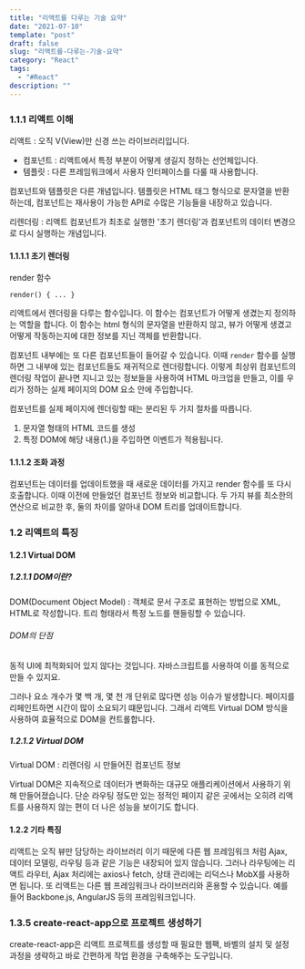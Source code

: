 ```yaml
---
title: "리액트를 다루는 기술 요약"
date: "2021-07-10"
template: "post"
draft: false
slug: "리액트를-다루는-기술-요약"
category: "React"
tags:
  - "#React"
description: ""
---
```


### 1.1.1 리액트 이해

리액트 : 오직 V(View)만 신경 쓰는 라이브러리입니다.

+ 컴포넌트 : 리액트에서 특정 부분이 어떻게 생길지 정하는 선언체입니다.
+ 템플릿 : 다른 프레임워크에서 사용자 인터페이스를 다룰 때 사용합니다.

컴포넌트와 템플릿은 다른 개념입니다. 템플릿은 HTML 태그 형식으로 문자열을 반환하는데, 컴포넌트는 재사용이 가능한 API로 수많은 기능들을 내장하고 있습니다.

리렌더링 : 리액트 컴포넌트가 최초로 실행한 '초기 렌더링'과 컴포넌트의 데이터 변경으로 다시 실행하는 개념입니다.

#### 1.1.1.1 초기 렌더링

render 함수

```JS
render() { ... }
```

리액트에서 렌더링을 다루는 함수입니다. 이 함수는 컴포넌트가 어떻게 생겼는지 정의하는 역할을 합니다. 이 함수는 html 형식의 문자열을 반환하지 않고, 뷰가 어떻게 생겼고 어떻게 작동하는지에 대한 정보를 지닌 객체를 반환합니다.

컴포넌트 내부에는 또 다른 컴포넌트들이 들어갈 수 있습니다. 이때 `render` 함수를 실행하면 그 내부에 있는 컴포넌트들도 재귀적으로 렌더링합니다. 이렇게 최상위 컴포넌트의 렌더링 작업이 끝나면 지니고 있는 정보들을 사용하여 HTML 마크업을 만들고, 이를 우리가 정하는 실제 페이지의 DOM 요소 안에 주입합니다.

컴포넌트를 실제 페이지에 렌더링할 때는 분리된 두 가지 절차를 따릅니다.
1. 문자열 형태의 HTML 코드를 생성
2. 특정 DOM에 해당 내용(1.)을 주입하면 이벤트가 적용됩니다.

#### 1.1.1.2 조화 과정

컴포넌트는 데이터를 업데이트했을 때 새로운 데이터를 가지고 render 함수를 또 다시 호출합니다. 이때 이전에 만들었던 컴포넌트 정보와 비교합니다. 두 가지 뷰를 최소한의 연산으로 비교한 후, 둘의 차이를 알아내 DOM 트리를 업데이트합니다.

### 1.2 리액트의 특징

#### 1.2.1 Virtual DOM

##### 1.2.1.1 DOM이란?

DOM(Document Object Model) : 객체로 문서 구조로 표현하는 방법으로 XML, HTML로 작성합니다. 트리 형태라서 특정 노드를 핸들링할 수 있습니다.

###### DOM의 단점

동적 UI에 최적화되어 있지 않다는 것입니다. 자바스크립트를 사용하여 이를 동적으로 만들 수 있지요.

그러나 요소 개수가 몇 백 개, 몇 천 개 단위로 많다면 성능 이슈가 발생합니다. 페이지를 리페인트하면 시간이 많이 소요되기 떄문입니다.
그래서 리액트 Virtual DOM 방식을 사용하여 효율적으로 DOM을 컨트롤합니다.

##### 1.2.1.2 Virtual DOM

Virtual DOM : 리렌더링 시 만들어진 컴포넌트 정보

Virtual DOM은 지속적으로 데이터가 변화하는 대규모 애플리케이션에서 사용하기 위해 만들어졌습니다. 단순 라우팅 정도만 있는 정적인 페이지 같은 곳에서는 오히려 리액트를 사용하지 않는 편이 더 나은 성능을 보이기도 합니다.

#### 1.2.2 기타 특징

리액트는 오직 뷰만 담당하는 라이브러리 이기 때문에 다른 웹 프레임워크 처럼 Ajax, 데이터 모델링, 라우팅 등과 같은 기능은 내장되어 있지 않습니다. 그러나 라우팅에는 리액트 라우터, Ajax 처리에는 axios나 fetch, 상태 관리에는 리덕스나 MobX를 사용하면 됩니다. 또 리액트는 다른 웹 프레임워크나 라이브러리와 혼용할 수 있습니다. 예를 들어 Backbone.js, AngularJS 등의 프레임워크입니다.

### 1.3.5 create-react-app으로 프로젝트 생성하기

create-react-app은 리액트 프로젝트를 생성할 때 필요한 웹팩, 바벨의 설치 및 설정 과정을 생략하고 바로 간편하게 작업 환경을 구축해주는 도구입니다.